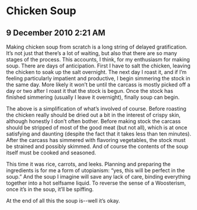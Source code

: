 # Chicken Soup
## 9 December 2010 2:21 AM

Making chicken soup from scratch is a long string of delayed gratification. It’s not just that there’s a lot of waiting, but also that there are so many stages of the process. This accounts, I think, for my enthusiasm for making soup. There are days of anticipation. First I have to salt the chicken, leaving the chicken to soak up the salt overnight. The next day I roast it, and if I’m feeling particularly impatient and productive, I begin simmering the stock in the same day. More likely it won’t be until the carcass is mostly picked off a day or two after I roast it that the stock is begun. Once the stock has finished simmering (usually I leave it overnight), finally soup can begin.

The above is a simplification of what’s involved of course. Before roasting the chicken really should be dried out a bit in the interest of crispy skin, although honestly I don’t often bother. Before making stock the carcass should be stripped of most of the good meat (but not all), which is at once satisfying and daunting (despite the fact that it takes less than ten minutes). After the carcass has simmered with flavoring vegetables, the stock must be strained and possibly skimmed. And of course the contents of the soup itself must be cooked and seasoned.



This time it was rice, carrots, and leeks. Planning and preparing the ingredients is for me a form of utopianism: “yes, this will be perfect in the soup.” And the soup I imagine will save any lack of care, binding everything together into a hot selfsame liquid. To reverse the sense of a Woosterism, once it’s in the soup, it’ll be spiffing.

At the end of all this the soup is--well it’s okay.

















